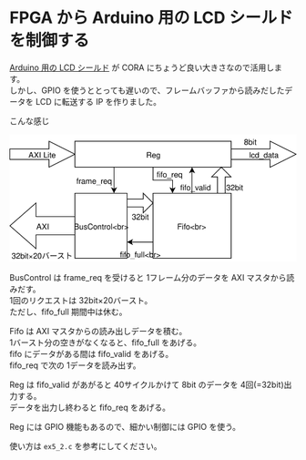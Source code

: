 # FPGA から Arduino 用の LCD シールドを制御する

[Arduino 用の LCD シールド](https://www.amazon.co.jp/gp/product/B06Y5ZXXL8/ref=oh_aui_detailpage_o01_s00?ie=UTF8&psc=1) が CORA にちょうど良い大きさなので活用します。  
しかし、GPIO を使うととっても遅いので、フレームバッファから読みだしたデータを LCD に転送する IP を作りました。

こんな感じ

![LCD_CTL](LCD_CTL.svg)

BusControl は frame_req を受けると 1フレーム分のデータを AXI マスタから読みだす。  
1回のリクエストは 32bit×20バースト。  
ただし、fifo_full 期間中は休む。

Fifo は AXI マスタからの読み出しデータを積む。  
1バースト分の空きがなくなると、fifo_full をあげる。  
fifo にデータがある間は fifo_valid をあげる。  
fifo_req で次の 1データを読み出す。

Reg は fifo_valid があがると 40サイクルかけて 8bit のデータを 4回(=32bit)出力する。  
データを出力し終わると fifo_req をあげる。

Reg には GPIO 機能もあるので、細かい制御には GPIO を使う。

使い方は ```ex5_2.c``` を参考にしてください。